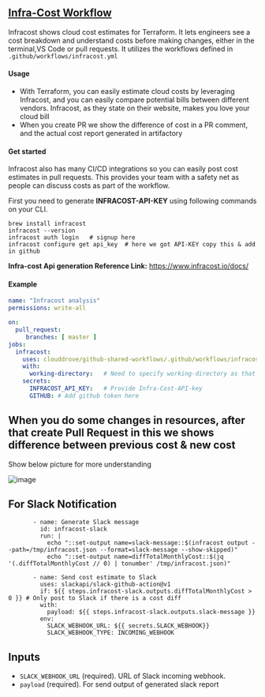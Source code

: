 ## [Infra-Cost Workflow](https://github.com/clouddrove/github-shared-workflows/blob/master/.github/workflows/infracost.yml)
Infracost shows cloud cost estimates for Terraform. It lets engineers see a cost breakdown and understand costs before making changes, either in the terminal,VS Code or pull requests.
It utilizes the workflows defined in `.github/workflows/infracost.yml`

#### Usage
- With Terraform, you can easily estimate cloud costs by leveraging Infracost, and you can easily compare potential bills between different vendors. Infracost, as they state on their website, makes you love your cloud bill
- When you create PR we show the difference of cost in a PR comment, and the actual cost report generated in artifactory

#### Get started
Infracost also has many CI/CD integrations so you can easily post cost estimates in pull requests. This provides your team with a safety net as people can discuss costs as part of the workflow.

First you need to generate **INFRACOST-API-KEY** using following commands on your CLI.
```
brew install infracost
infracost --version
infracost auth login   # signup here
infracost configure get api_key  # here we got API-KEY copy this & add in github 

```
**Infra-cost Api generation Reference Link:** https://www.infracost.io/docs/

#### Example

```yaml
name: "Infracost analysis"
permissions: write-all

on:
  pull_request:
     branches: [ master ]
jobs:
  infracost:
    uses: clouddrove/github-shared-workflows/.github/workflows/infracost.yml@master
    with:
      working-directory:   # Need to specify working-directory as that's where the terraform files live in the source code
    secrets:
      INFRACOST_API_KEY:   # Provide Infra-Cost-API-key
      GITHUB: # Add github token here
```

## When you do some changes in resources, after that create Pull Request in this we shows difference between previous cost & new cost
Show below picture for more understanding

![image](https://github.com/clouddrove-sandbox/Infra-cost/assets/116706588/4de7eb51-57a2-4165-8332-fea4a9c5311d)

## For Slack Notification

```
       - name: Generate Slack message
         id: infracost-slack
         run: |
           echo "::set-output name=slack-message::$(infracost output --path=/tmp/infracost.json --format=slack-message --show-skipped)"
           echo "::set-output name=diffTotalMonthlyCost::$(jq '(.diffTotalMonthlyCost // 0) | tonumber' /tmp/infracost.json)"

       - name: Send cost estimate to Slack
         uses: slackapi/slack-github-action@v1
         if: ${{ steps.infracost-slack.outputs.diffTotalMonthlyCost > 0 }} # Only post to Slack if there is a cost diff
         with:
           payload: ${{ steps.infracost-slack.outputs.slack-message }}
         env:
           SLACK_WEBHOOK_URL: ${{ secrets.SLACK_WEBHOOK}}
           SLACK_WEBHOOK_TYPE: INCOMING_WEBHOOK
```
## Inputs
- `SLACK_WEBHOOK_URL` (required). URL of Slack incoming webhook.
- `payload` (required). For send output of generated slack report
